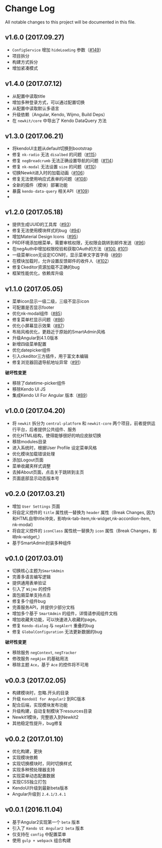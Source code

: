 # Change Log
All notable changes to this project will be documented in this file.

## v1.6.0 (2017.09.27)

- `ConfigService` 增加 `hideLoading` 参数（[#149](#149)）
- 项目拆分
- 构建方式拆分
- 增加紧凑模式

## v1.4.0 (2017.07.12)

- 从配置中读取title
- 增加多种登录方式，可以通过配置切换
- 从配置中读取默认多语言
- 升级依赖（Angular, Kendo, Wijmo, Build Deps）
- 在 `newkit/core` 中导出了 Kendo DataQuery 方法

## v1.3.0 (2017.06.21)

- 将kendoUI主题从default切换到bootstrap
- 修复 `nk-radio` 无法 `disalbed` 的问题（[#115](#115)）
- 修复 `negBreadcrumb` 无法正确设置导航的问题（[#114](#114)）
- 修复 `nk-modal` 无法设置 `size` 的问题（[#110](#110)）
- 切换Newkit进入时的加载动画（[#106](#106)）
- 修复无法使用响应式表单的问题（[#108](#108)）
- 全新的插件（模块）部署功能
- 暴露 `kendo-data-query` 相关API（[#109](#109)）
-

## v1.2.0 (2017.05.18)

- 提供生成UUID的工具库（[#93](#93)）
- 修复无法使用模块样式的bug（[#94](#94)）
- 增加Material Design Icons（[#95](#95)）
- PRD环境添加根菜单，需要审核权限，无权限会跳转到邮件发送（[#96](#96)）
- 在negAuth中增加权限校验和获取OAuth的方法（[#100](#100), [#101](#101)）
- 一级菜单Icon无设定ICON时，显示菜单文字首字母（[#99](#99)）
- 在模块加载时，允许设置反馈邮件的收件人（[#102](#102)）
- 修复Ckeditor资源加载不正确的bug
- 框架性能优化，依赖库升级

## v1.1.0 (2017.05.05)

- 菜单icon显示一级二级，三级不显示icon
- 可配置是否显示footer
- 优化nk-modal组件（[#85](#85)）
- 修复菜单栏显示问题（[#86](#86)）
- 优化小屏幕显示效果（[#87](#87)）
- 布局风格优化，更趋近于原始的SmartAdmin风格
- 升级Angular到4.1.0版本
- 新增四级菜单配置
- 优化datepicker组件
- 引入ckeditor三方插件，用于富文本编辑
- 修复浏览器回退导航地址异常（[#91](#91)）

**破坏性变更**

- 移除了datetime-picker组件
- 移除Kendo UI JS
- 集成Kendo UI For Angular 版本（[#89](#89)）

## v1.0.0 (2017.04.20)

- 将 `newkit` 拆分为 `central-platform` 和 `newkit-core` 两个项目，前者提供运行平台，后者提供公共组件、服务
- 优化HTML结构，使得能够很好的响应皮肤切换
- 移除modules目录
- 进入系统时，根据User Profile 设定菜单风格
- 优化模块加载错误处理
- 添加Logout页面
- 菜单收藏夹样式调整
- 去掉About页面，点击关于跳转到主页
- 页面底部显示动态版本号

## v0.2.0 (2017.03.21)

- 增加 `User Settings` 页面
- 将自定义控件的 `title` 属性统一替换为 `header` 属性（Break Changes, 因为和HTML自带title冲突，影响nk-tab-item,nk-widget,nk-accordion-item, nk-modal）
- 将自定义控件的 `iconClass` 属性统一替换为 `icon` 属性（Break Changes，影响nk-widget,）
- 基于SmartAdmin封装多种组件

## v0.1.0 (2017.03.01)

- 切换核心主题为`SmartAdmin`
- 完善多语言编写逻辑
- 提供通用表单验证
- 引入了 `Wijmo` 的控件
- 面包屑菜单支持点击
- 修复多个组件bug
- 完善服务API，并提供少部分文档
- 增加多个基于 `SmartAdmin` 的组件，详情请参阅组件文档
- 增加收藏夹功能，可以快速进入收藏的page。
- 修复 `Kendo-dialog` 与 `negAlert` 重叠的bug
- 修复 `GlobalConfiguration` 无法更新数据的bug

**破坏性变更**

- 移除服务 `negContext`, `negTracker`
- 修改服务 `negAjax` 的基础用法
- 移除主题 `Ace`，基于 `Ace` 的控件将不可用

## v0.0.3 (2017.02.05)

- 构建模块时，忽略.开头的目录
- 升级 `KendoUI for Angular2` 到RC版本
- 配合后端，实现模块发布功能
- 升级构建，自动复制模块下resources目录
- Newkit1模块，完整嵌入到Newkit2
- 其他稳定性提升，bug修复

## v0.0.2 (2017.01.10)

- 优化构建，更快
- 实现模块依赖
- 实现切换模块时，同时切换样式
- 实现多种预处理器支持
- 实现菜单动态配置数据
- 实现CSS独立打包
- KendoUI升级到最新beta版本
- Angular升级到 `2.4.1/3.4.1`

## v0.0.1 (2016.11.04)

- 基于Angular2实现第一个 `beta` 版本
- 引入了 `Kendo UI Angular2 beta` 版本
- 仅支持在 `config` 中配置菜单
- 使用 `gulp + webpack` 组合构建
